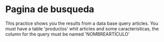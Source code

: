 # Pagina de busqueda

This practice shows you the results from a data base query articles.
You must have a table 'productos' whit articles and some caracteristicas, the column for 
the query must be named 'NOMBREARTÍCULO'
